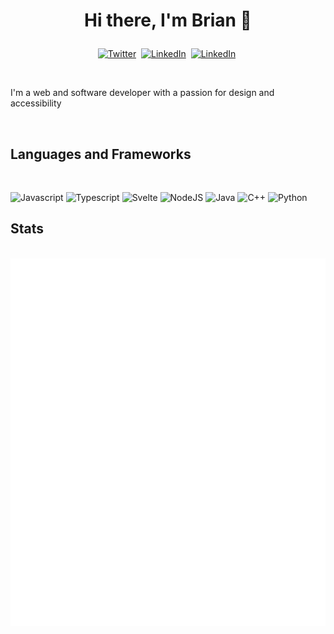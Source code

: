 # <p style="text-align: center;"><b>Hi there, I'm Brian 👋</b></p>

<p style="text-align: center;"><a href="https://twitter.com/illumincrotty"><img src="https://img.shields.io/badge/Twitter-1DA1F2?style=for-the-badge&logo=twitter&logoColor=white" alt="Twitter" /></a>&nbsp;
<a href="https://www.linkedin.com/in/briancrotty-1/"><img src="https://img.shields.io/badge/LinkedIn-0077B5?style=for-the-badge&logo=linkedin&logoColor=white" alt="LinkedIn" /></a>&nbsp;
<a href="https://open.spotify.com/user/1221888335?si=b40b6957f4b04c92"><img src="https://img.shields.io/badge/Spotify-1ED760?&style=for-the-badge&logo=spotify&logoColor=1DB954&color=black" alt="LinkedIn" /></a>&nbsp;
</p>

<br />

I'm a web and software developer with a passion for design and accessibility

<br />

## Languages and Frameworks

<br />

![Javascript](https://img.shields.io/badge/JavaScript-323330?style=for-the-badge&logo=javascript&logoColor=F7DF1E)
![Typescript](https://img.shields.io/badge/TypeScript-007ACC?style=for-the-badge&logo=typescript&logoColor=white)
![Svelte](https://img.shields.io/badge/svelte-%23f1413d.svg?style=for-the-badge&logo=svelte&logoColor=white)
![NodeJS](https://img.shields.io/badge/node.js-6DA55F?style=for-the-badge&logo=node.js&logoColor=white)
![Java](https://img.shields.io/badge/Java-ED8B00?style=for-the-badge&logo=java&logoColor=white)
![C++](https://img.shields.io/badge/C%2B%2B-00599C?style=for-the-badge&logo=c%2B%2B&logoColor=white)
![Python](https://img.shields.io/badge/Python-FFD43B?style=for-the-badge&logo=python&logoColor=blue)
<br />

## Stats

<br />

<!-- ![Brian's GitHub stats](https://github-readme-stats-pro.vercel.app/api?username=illumincrotty&count_private=true&include_all_commits=true)

![Brian's most used languages in the last year](https://api.githubtrends.io/user/svg/illumincrotty/langs?time_range=one_year&loc_metric=changed) -->
<section style="text-align: center;">
	<img align="center" src="https://github.com/illumincrotty/illumincrotty/raw/main/generated/overview.svg" alt="Brian's GitHub overview" style="max-width: 100%;">
	<img align="center" src="https://github.com/illumincrotty/illumincrotty/raw/main/generated/languages.svg" alt="Brian's GitHub Languages" style="max-width: 100%;">
</section>
